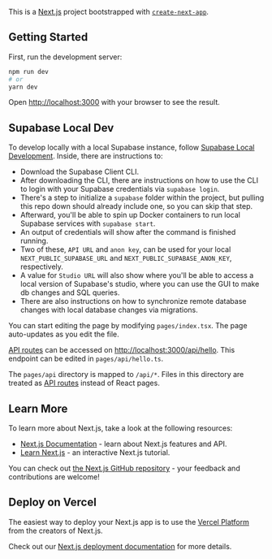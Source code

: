 This is a [Next.js](https://nextjs.org/) project bootstrapped with [`create-next-app`](https://github.com/vercel/next.js/tree/canary/packages/create-next-app).

## Getting Started

First, run the development server:

```bash
npm run dev
# or
yarn dev
```

Open [http://localhost:3000](http://localhost:3000) with your browser to see the result.

## Supabase Local Dev

To develop locally with a local Supabase instance, follow [Supabase Local Development](https://supabase.com/docs/guides/local-development).
Inside, there are instructions to:
 - Download the Supabase Client CLI.
 - After downloading the CLI, there are instructions on how to use the CLI to login with your Supabase credentials via `supabase login`.
 - There's a step to initialize a `supabase` folder within the project, but pulling this repo down should already include one, so you can skip that step.
 - Afterward, you'll be able to spin up Docker containers to run local Supabase services with `supabase start`.
 - An output of credentials will show after the command is finished running.
 - Two of these, `API URL` and `anon key`, can be used for your local `NEXT_PUBLIC_SUPABASE_URL` and `NEXT_PUBLIC_SUPABASE_ANON_KEY`, respectively.
 - A value for `Studio URL` will also show where you'll be able to access a local version of Supabase's studio, where you can use the GUI to make db changes and SQL queries.
 - There are also instructions on how to synchronize remote database changes with local database changes via migrations.

You can start editing the page by modifying `pages/index.tsx`. The page auto-updates as you edit the file.

[API routes](https://nextjs.org/docs/api-routes/introduction) can be accessed on [http://localhost:3000/api/hello](http://localhost:3000/api/hello). This endpoint can be edited in `pages/api/hello.ts`.

The `pages/api` directory is mapped to `/api/*`. Files in this directory are treated as [API routes](https://nextjs.org/docs/api-routes/introduction) instead of React pages.

## Learn More

To learn more about Next.js, take a look at the following resources:

- [Next.js Documentation](https://nextjs.org/docs) - learn about Next.js features and API.
- [Learn Next.js](https://nextjs.org/learn) - an interactive Next.js tutorial.

You can check out [the Next.js GitHub repository](https://github.com/vercel/next.js/) - your feedback and contributions are welcome!

## Deploy on Vercel

The easiest way to deploy your Next.js app is to use the [Vercel Platform](https://vercel.com/new?utm_medium=default-template&filter=next.js&utm_source=create-next-app&utm_campaign=create-next-app-readme) from the creators of Next.js.

Check out our [Next.js deployment documentation](https://nextjs.org/docs/deployment) for more details.
